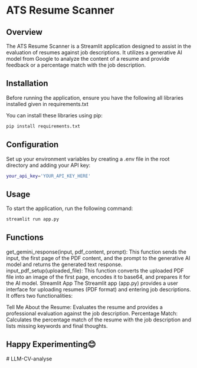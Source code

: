 # ATS Resume Scanner

## Overview

The ATS Resume Scanner is a Streamlit application designed to assist in the evaluation of resumes against job descriptions. It utilizes a generative AI model from Google to analyze the content of a resume and provide feedback or a percentage match with the job description.

## Installation

Before running the application, ensure you have the following all libraries installed given in requirements.txt

You can install these libraries using pip:

```bash
pip install requirements.txt
```

## Configuration

Set up your environment variables by creating a .env file in the root directory and adding your API key:

```bash
your_api_key='YOUR_API_KEY_HERE'
```

## Usage

To start the application, run the following command:

```bash
streamlit run app.py
```

## Functions

get_gemini_response(input, pdf_content, prompt): This function sends the input, the first page of the PDF content, and the prompt to the generative AI model and returns the generated text response.
input_pdf_setup(uploaded_file): This function converts the uploaded PDF file into an image of the first page, encodes it to base64, and prepares it for the AI model.
Streamlit App
The Streamlit app (app.py) provides a user interface for uploading resumes (PDF format) and entering job descriptions. It offers two functionalities:

Tell Me About the Resume: Evaluates the resume and provides a professional evaluation against the job description.
Percentage Match: Calculates the percentage match of the resume with the job description and lists missing keywords and final thoughts.

## Happy Experimenting😊
#   L L M - C V - a n a l y s e  
 